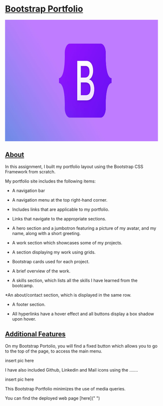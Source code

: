 # <ins>Bootstrap Portfolio</ins><br>

<p align="center">
<img src="images/bootstrap.jpg" width=100% height=400
/p>

## <ins>About</ins>
In this assignment, I built my portfolio layout using the Bootstrap CSS Framework from scratch. <br>

My portfolio site includes the following items:

* A navigation bar

* A navigation menu at the top right-hand corner.

* Includes links that are applicable to my portfolio.

* Links that navigate to the appropriate sections.

* A hero section and a jumbotron featuring a picture of my avatar, and my name, along with a short greeting.
  
* A work section which showcases some of my projects.

* A section displaying my work using grids.

* Bootstrap cards used for each project.

* A brief overview of the work.

* A skills section, which lists all the skills I have learned from the bootcamp.
  
*An about/contact section, which is displayed in the same row.

* A footer section.

* All hyperlinks have a hover effect and all buttons display a box shadow upon hover.

## <ins>Additional Features</ins>
On my Bootstrap Portolio, you will find a fixed button which allows you to go to the top of the page, to access the main menu. 

insert pic here

I have also included Github, Linkedin and Mail icons using the .......

insert pic here 


This Bootstrap Portfolio minimizes the use of media queries.

You can find the deployed web page [here]("   ")


